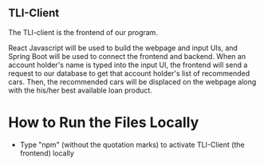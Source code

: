 ## TLI-Client

The TLI-client is the frontend of our program.

React Javascript will be used to build the webpage and input UIs, and Spring Boot will be used to connect the frontend and backend. When an account holder's name is typed into the input UI, the frontend will send a request to our database to get that account holder's list of recommended cars. Then, the recommended cars will be displaced on the webpage along with the his/her best available loan product.

# How to Run the Files Locally
- Type "npm" (without the quotation marks) to activate TLI-Client (the frontend) locally
